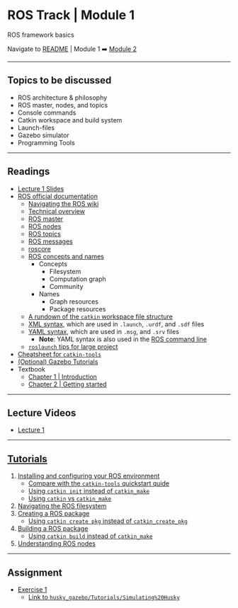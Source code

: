 # ROS Track | Module 1
ROS framework basics

Navigate to [README](README.md) | Module 1 ➡️ [Module 2](module2.md)

---
## Topics to be discussed
* ROS architecture & philosophy
* ROS master, nodes, and topics
* Console commands
* Catkin workspace and build system
* Launch-​files
* Gazebo simulator
* Programming Tools

---
## Readings
* [Lecture 1 Slides](readings/lecture1.pdf)
* [ROS official documentation](http://wiki.ros.org/)
    * [Navigating the ROS wiki](http://wiki.ros.org/ROS/Tutorials/NavigatingTheWiki)
    * [Technical overview](http://wiki.ros.org/ROS/Technical%20Overview)
    * [ROS master](http://wiki.ros.org/Master)
    * [ROS nodes](http://wiki.ros.org/Nodes)
    * [ROS topics](http://wiki.ros.org/Topics)
    * [ROS messages](http://wiki.ros.org/Messages)
    * [roscore](http://wiki.ros.org/roscore)
    * [ROS concepts and names](http://wiki.ros.org/ROS/Concepts)
        * Concepts
            * Filesystem
            * Computation graph
            * Community
        * Names
            * Graph resources
            * Package resources
    * [A rundown of the `catkin` workspace file structure](http://wiki.ros.org/catkin/workspaces)
    * [XML syntax](https://www.w3schools.com/xml/xml_syntax.asp), which are used in `.launch`, `.urdf`, and `.sdf` files
    * [YAML syntax](https://docs.ansible.com/ansible/latest/reference_appendices/YAMLSyntax.html), which are used in `.msg`, and `.srv` files
        * **Note**: YAML syntax is also used in the [ROS command line](http://wiki.ros.org/ROS/YAMLCommandLine)
    * [`roslaunch` tips for large project](http://wiki.ros.org/roslaunch/Tutorials/Roslaunch%20tips%20for%20larger%20projects)
* [Cheatsheet for `catkin-tools`](https://catkin-tools.readthedocs.io/en/latest/cheat_sheet.html)
* [(Optional) Gazebo Tutorials](http://www.gazebosim.org/tutorials)
* Textbook 
    * [Chapter 1 | Introduction](https://www.cse.sc.edu/~jokane/agitr/agitr-letter-intro.pdf)
    * [Chapter 2 | Getting started](https://www.cse.sc.edu/~jokane/agitr/agitr-letter-start.pdf)

---
## Lecture Videos
* [Lecture 1](https://youtu.be/0BxVPCInS3M?list=PLE-BQwvVGf8HOvwXPgtDfWoxd4Cc6ghiP)

---
## [Tutorials](http://wiki.ros.org/ROS/Tutorials)
1. [Installing and configuring your ROS environment](http://wiki.ros.org/ROS/Tutorials/InstallingandConfiguringROSEnvironment)
    * [Compare with the `catkin-tools` quickstart quide](https://catkin-tools.readthedocs.io/en/latest/quick_start.html)
    * [Using `catkin init` instead of `catkin_make`](https://catkin-tools.readthedocs.io/en/latest/verbs/catkin_init.html)
    * [Using `catkin` vs `catkin_make`](https://catkin-tools.readthedocs.io/en/latest/migration.html#important-distinctions-between-catkin-make-and-catkin-build)
2. [Navigating the ROS filesystem](http://wiki.ros.org/ROS/Tutorials/InstallingandConfiguringROSEnvironment)
3. [Creating a ROS package](http://wiki.ros.org/ROS/Tutorials/CreatingPackage)
    * [Using `catkin create pkg` instead of `catkin_create_pkg`](https://catkin-tools.readthedocs.io/en/latest/verbs/catkin_create.html)
4. [Building a ROS package](http://wiki.ros.org/ROS/Tutorials/BuildingPackages)
    * [Using `catkin build` instead of `catkin_make`](https://catkin-tools.readthedocs.io/en/latest/verbs/catkin_build.html)
5. [Understanding ROS nodes](http://wiki.ros.org/ROS/Tutorials/UnderstandingNodes)

---
## Assignment
* [Exercise 1](assignments/exercise1.pdf)
    * [Link to `husky_gazebo/Tutorials/Simulating%20Husky`](http://wiki.ros.org/husky_gazebo/Tutorials/Simulating%20Husky)
